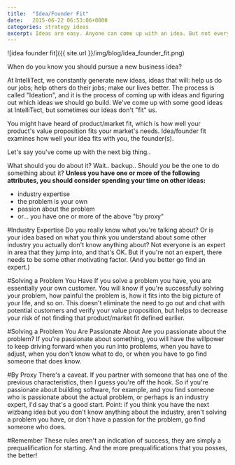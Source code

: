 ```yaml
---
title:  "Idea/Founder Fit"
date:   2015-06-22 06:53:06+0000
categories: strategy ideas
excerpt: Ideas are easy. Anyone can come up with an idea. But not everyone can execute.
---
```


![idea founder fit]({{ site.url }}/img/blog/idea_founder_fit.png)

When do you know you should pursue a new business idea?

At IntelliTect, we constantly generate new ideas, ideas that will: help us do our jobs; help others do their jobs; make our lives better. The process is called "Ideation", and it is the process of coming up with ideas and figuring out which ideas we should go build. We've come up with some good ideas at IntelliTect, but sometimes our ideas don't "fit" us.

You might have heard of product/market fit, which is how well your product's value proposition fits your market's needs. Idea/founder fit examines how well your idea fits with you, the founder(s).

Let's say you've come up with the next big thing..

What should you do about it? Wait.. backup.. Should *you* be the one to do something about it?
**Unless you have one or more of the following attributes, you should consider spending your time on other ideas:**

*   industry expertise
*   the problem is your own
*   passion about the problem
*   or... you have one or more of the above "by proxy"

#Industry Expertise
Do you really know what you're talking about? Or is your idea based on what you think you understand about some other industry you actually don't know anything about? Not everyone is an expert in area that they jump into, and that's OK. But if you're not an expert, there needs to be some other motivating factor. (And you better go find an expert.)

#Solving a Problem You Have
If you solve a problem you have, you are essentially your own customer. You will know if you're successfully solving your problem, how painful the problem is, how it fits into the big picture of your life, and so on. This doesn't eliminate the need to go out and chat with potential customers and verify your value proposition, but helps to decrease your risk of not finding that product/market fit defined earlier.

#Solving a Problem You Are Passionate About
Are you passionate about the problem? If you're passionate about something, you will have the willpower to keep driving forward when you run into problems, when you have to adjust, when you don't know what to do, or when you have to go find someone that does know.

#By Proxy
There's a caveat. If you partner with someone that has one of the previous characteristics, then I guess you're off the hook. So if you're passionate about building software, for example, and you find someone who is passionate about the actual problem, or perhaps is an industry expert, I'd say that's a good start. Point: if you think you have the next wizbang idea but you don't know anything about the industry, aren't solving a problem you have, or don't have a passion for the problem, go find someone who does.

#Remember
These rules aren't an indication of success, they are simply a prequalification for starting. And the more prequalifications that you posses, the better!
